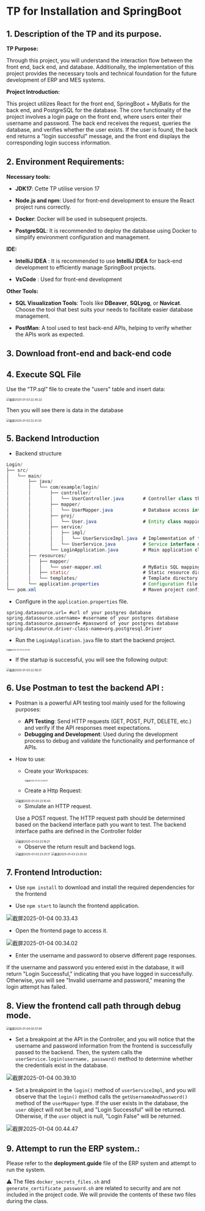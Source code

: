 # TP for Installation and SpringBoot

## 1. Description of the TP and its purpose.

**TP Purpose:**

Through this project, you will understand the interaction flow between the front end, back end, and database. Additionally, the implementation of this project provides the necessary tools and technical foundation for the future development of ERP and MES systems.



**Project Introduction:**

This project utilizes React for the front end, SpringBoot + MyBatis for the back end, and PostgreSQL for the database. The core functionality of the project involves a login page on the front end, where users enter their username and password. The back end receives the request, queries the database, and verifies whether the user exists. If the user is found, the back end returns a "login successful" message, and the front end displays the corresponding login success information.



## 2. Environment Requirements:

**Necessary tools:**

- **JDK17**:  Cette TP utilise version 17

- **Node.js and npm**: Used for front-end development to ensure the React project runs correctly.

- **Docker**: Docker will be used in subsequent projects.

- **PostgreSQL**: It is recommended to deploy the database using Docker to simplify environment configuration and management.



**IDE:**

- **IntelliJ IDEA** : It is recommended to use **IntelliJ IDEA** for back-end development to efficiently manage SpringBoot projects.

- **VsCode** : Used for front-end development



**Other Tools:**

- **SQL Visualization Tools**: Tools like **DBeaver**, **SQLyog**, or **Navicat**. Choose the tool that best suits your needs to facilitate easier database management.

- **PostMan**: A tool used to test back-end APIs, helping to verify whether the APIs work as expected. 



## 3. Download front-end and back-end code





## 4. Execute SQL File

Use the “TP.sql” file to create the "users" table and insert data:

<img src="/Users/jiaoyongshun/Library/Application%20Support/typora-user-images/%E6%88%AA%E5%B1%8F2025-01-03%2022.40.22.png" alt="截屏2025-01-03 22.40.22" style="zoom:50%;" />

Then you will see there is data in the database

<img src="https://p.ipic.vip/dbzs1x.png" alt="截屏2025-01-03 22.41.20" style="zoom:50%;" />



## 5. Backend Introduction

- Backend structure

```java
Login/
├── src/
│   └── main/
│       ├── java/
│       │   └── com/example/login/
│       │       ├── controller/
│       │       │   └── UserController.java       # Controller class that handles requests from the frontend
│       │       ├── mapper/
│       │       │   └── UserMapper.java           # Database access interface used for executing SQL operations
│       │       ├── proj/
│       │       │   └── User.java                 # Entity class mapping the fields of the database table
│       │       ├── service/
│       │       │   ├── impl/
│       │       │   │   └── UserServiceImpl.java  # Implementation of the service class containing business logic
│       │       │   └── UserService.java          # Service interface defining business methods
│       │       └── LoginApplication.java         # Main application class, containing the `main` method
│       ├── resources/
│       │   ├── mapper/
│       │   │   └── user-mapper.xml               # MyBatis SQL mapping file, defining specific SQL queries
│       │   ├── static/                           # Static resource directory for files like CSS and JS
│       │   └── templates/                        # Template directory, usually for Thymeleaf template files
│       └── application.properties                # Configuration file for the project, including database connection and global settings
└── pom.xml                                       # Maven project configuration file for managing dependencies and build process

```

- Configure in the `application.properties` file.

```
spring.datasource.url= #url of your postgres database
spring.datasource.username= #username of your postgres database
spring.datasource.password= #password of your postgres database
spring.datasource.driver-class-name=org.postgresql.Driver
```

- Run the `LoginApplication.java` file to start the backend project.

<img src="https://p.ipic.vip/udv6ca.png" alt="截屏2025-01-03 22.53.43" style="zoom: 33%;" />

- If the startup is successful, you will see the following output:

<img src="https://p.ipic.vip/ij0813.png" alt="截屏2025-01-03 22.56.31" style="zoom: 50%;" />



## 6. Use Postman to test the backend API :

- Postman is a powerful API testing tool mainly used for the following purposes:

  - **API Testing**: Send HTTP requests (GET, POST, PUT, DELETE, etc.) and verify if the API responses meet expectations.
  - **Debugging and Development**: Used during the development process to debug and validate the functionality and performance of APIs.

- How to use:

  - Create your Workspaces:

    <img src="https://p.ipic.vip/by1rfp.png" alt="截屏2025-01-03 23.09.57" style="zoom: 33%;" />

  - Create a Http Request:

  <img src="https://p.ipic.vip/z24zc3.png" alt="截屏2025-01-03 23.10.43" style="zoom: 50%;" />

  - Simulate an HTTP request.

  Use a POST request. The HTTP request path should be determined based on the backend interface path you want to test. The backend interface paths are defined in the Controller folder

  <img src="https://p.ipic.vip/kycqrj.png" alt="截屏2025-01-03 23.19.21" style="zoom: 50%;" />

  - Observe the return result and backend logs.

  <img src="https://p.ipic.vip/hmnyki.png" alt="截屏2025-01-03 23.25.17" style="zoom:50%;" />

  <img src="https://p.ipic.vip/114et5.png" alt="截屏2025-01-03 23.25.02" style="zoom:50%;" />

  

## 7. Frontend Introduction:

- Use `npm install` to download and install the required dependencies for the frontend

- Use `npm start` to launch the frontend application.

![截屏2025-01-04 00.33.43](https://p.ipic.vip/b7vurb.png)

- Open the frontend page to access it.

![截屏2025-01-04 00.34.02](https://p.ipic.vip/zjgze0.png)

- Enter the username and password to observe different page responses.

If the username and password you entered exist in the database, it will return "Login Successful," indicating that you have logged in successfully. Otherwise, you will see "Invalid username and password," meaning the login attempt has failed.



## 8. View the frontend call path through debug mode.

<img src="https://p.ipic.vip/hd3iy4.png" alt="截屏2025-01-04 00.37.49" style="zoom:50%;" />

- Set a breakpoint at the API in the Controller, and you will notice that the username and password information from the frontend is successfully passed to the backend. Then, the system calls the `userService.login(username, password)` method to determine whether the credentials exist in the database.

![截屏2025-01-04 00.39.10](https://p.ipic.vip/mbhf9h.png)

- Set a breakpoint in the `login()` method of `userServiceImpl`, and you will observe that the `login()` method calls the `getUsernameAndPassword()` method of the `userMapper` type. If the user exists in the database, the `user` object will not be null, and "Login Successful" will be returned. Otherwise, if the `user` object is null, "Login False" will be returned.

![截屏2025-01-04 00.44.47](https://p.ipic.vip/hyl3j5.png)

## 9. Attempt to run the ERP system.:

Please refer to the **deployment.guide** file of the ERP system and attempt to run the system.

⚠️ The files `docker_secrets_files.sh` and `generate_certificate_password.sh` are related to security and are not included in the project code. We will provide the contents of these two files during the class.























 